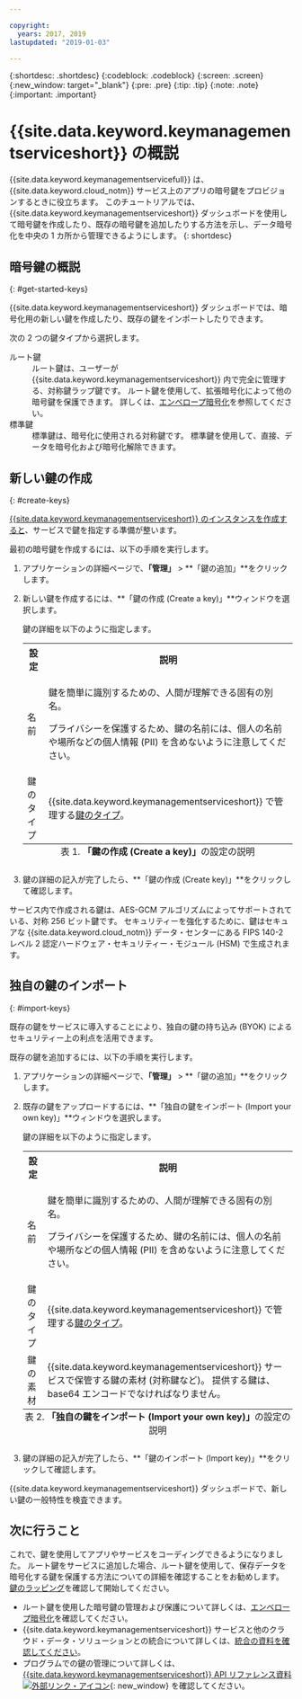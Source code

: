 ```yaml
---

copyright:
  years: 2017, 2019
lastupdated: "2019-01-03"

---
```


{:shortdesc: .shortdesc}
{:codeblock: .codeblock}
{:screen: .screen}
{:new_window: target="_blank"}
{:pre: .pre}
{:tip: .tip}
{:note: .note}
{:important: .important}

# {{site.data.keyword.keymanagementserviceshort}} の概説

{{site.data.keyword.keymanagementservicefull}} は、{{site.data.keyword.cloud_notm}} サービス上のアプリの暗号鍵をプロビジョンするときに役立ちます。 このチュートリアルでは、{{site.data.keyword.keymanagementserviceshort}} ダッシュボードを使用して暗号鍵を作成したり、既存の暗号鍵を追加したりする方法を示し、データ暗号化を中央の 1 カ所から管理できるようにします。
{: shortdesc}

## 暗号鍵の概説
{: #get-started-keys}

{{site.data.keyword.keymanagementserviceshort}} ダッシュボードでは、暗号化用の新しい鍵を作成したり、既存の鍵をインポートしたりできます。 

次の 2 つの鍵タイプから選択します。

<dl>
  <dt>ルート鍵</dt>
    <dd>ルート鍵は、ユーザーが {{site.data.keyword.keymanagementserviceshort}} 内で完全に管理する、対称鍵ラップ鍵です。 ルート鍵を使用して、拡張暗号化によって他の暗号鍵を保護できます。 詳しくは、<a href="/docs/services/key-protect/concepts/envelope-encryption.html">エンベロープ暗号化</a>を参照してください。</dd>
  <dt>標準鍵</dt>
    <dd>標準鍵は、暗号化に使用される対称鍵です。 標準鍵を使用して、直接、データを暗号化および暗号化解除できます。</dd>
</dl>

## 新しい鍵の作成
{: #create-keys}

[{{site.data.keyword.keymanagementserviceshort}} のインスタンスを作成すると](https://{DomainName}/catalog/services/key-protect/?taxonomyNavigation=apps)、サービスで鍵を指定する準備が整います。 

最初の暗号鍵を作成するには、以下の手順を実行します。 

1. アプリケーションの詳細ページで、**「管理」** &gt; **「鍵の追加」**をクリックします。
2. 新しい鍵を作成するには、**「鍵の作成 (Create a key)」**ウィンドウを選択します。

    鍵の詳細を以下のように指定します。

    <table>
      <tr>
        <th>設定</th>
        <th>説明</th>
      </tr>
      <tr>
        <td>名前</td>
        <td>
          <p>鍵を簡単に識別するための、人間が理解できる固有の別名。</p>
          <p>プライバシーを保護するため、鍵の名前には、個人の名前や場所などの個人情報 (PII) を含めないように注意してください。</p>
        </td>
      </tr>
      <tr>
        <td>鍵のタイプ</td>
        <td>{{site.data.keyword.keymanagementserviceshort}} で管理する<a href="/docs/services/key-protect/concepts/envelope-encryption.html#key-types">鍵のタイプ</a>。</td>
      </tr>
      <caption style="caption-side:bottom;">表 1. <b>「鍵の作成 (Create a key)」</b>の設定の説明</caption>
    </table>

3. 鍵の詳細の記入が完了したら、**「鍵の作成 (Create key)」**をクリックして確認します。 

サービス内で作成される鍵は、AES-GCM アルゴリズムによってサポートされている、対称 256 ビット鍵です。 セキュリティーを強化するために、鍵はセキュアな {{site.data.keyword.cloud_notm}} データ・センターにある FIPS 140-2 レベル 2 認定ハードウェア・セキュリティー・モジュール (HSM) で生成されます。 

## 独自の鍵のインポート
{: #import-keys}

既存の鍵をサービスに導入することにより、独自の鍵の持ち込み (BYOK) によるセキュリティー上の利点を活用できます。 

既存の鍵を追加するには、以下の手順を実行します。

1. アプリケーションの詳細ページで、**「管理」** &gt; **「鍵の追加」**をクリックします。
2. 既存の鍵をアップロードするには、**「独自の鍵をインポート (Import your own key)」**ウィンドウを選択します。

    鍵の詳細を以下のように指定します。

    <table>
      <tr>
        <th>設定</th>
        <th>説明</th>
      </tr>
      <tr>
        <td>名前</td>
        <td>
          <p>鍵を簡単に識別するための、人間が理解できる固有の別名。</p>
          <p>プライバシーを保護するため、鍵の名前には、個人の名前や場所などの個人情報 (PII) を含めないように注意してください。</p>
        </td>
      </tr>
      <tr>
        <td>鍵のタイプ</td>
        <td>{{site.data.keyword.keymanagementserviceshort}} で管理する<a href="/docs/services/key-protect/concepts/envelope-encryption.html#key-types">鍵のタイプ</a>。</td>
      </tr>
      <tr>
        <td>鍵の素材</td>
        <td>{{site.data.keyword.keymanagementserviceshort}} サービスで保管する鍵の素材 (対称鍵など)。 提供する鍵は、base64 エンコードでなければなりません。</td>
      </tr>
      <caption style="caption-side:bottom;">表 2. <b>「独自の鍵をインポート (Import your own key)」</b>の設定の説明</caption>
    </table>

3. 鍵の詳細の記入が完了したら、**「鍵のインポート (Import key)」**をクリックして確認します。 

{{site.data.keyword.keymanagementserviceshort}} ダッシュボードで、新しい鍵の一般特性を検査できます。 

## 次に行うこと

これで、鍵を使用してアプリやサービスをコーディングできるようになりました。 ルート鍵をサービスに追加した場合、ルート鍵を使用して、保存データを暗号化する鍵を保護する方法についての詳細を確認することをお勧めします。 [鍵のラッピング](/docs/services/key-protect/wrap-keys.html)を確認して開始してください。

- ルート鍵を使用した暗号鍵の管理および保護について詳しくは、[エンベロープ暗号化](/docs/services/key-protect/concepts/envelope-encryption.html)を確認してください。
- {{site.data.keyword.keymanagementserviceshort}} サービスと他のクラウド・データ・ソリューションとの統合について詳しくは、[統合の資料を確認してください](/docs/services/key-protect/integrations/integrate-services.html)。
- プログラムでの鍵の管理について詳しくは、[{{site.data.keyword.keymanagementserviceshort}} API リファレンス資料 ![外部リンク・アイコン](../../icons/launch-glyph.svg "外部リンク・アイコン")](https://{DomainName}/apidocs/key-protect){: new_window} を確認してください。

